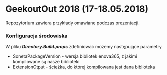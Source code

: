 ﻿
# GeekoutOut 2018 (17-18.05.2018)

Repozytorium zawiera przykłady omawiane podczas prezentacji.

### Konfiguracja środowiska

W pliku ***Directory.Build.props*** zdefiniować możemy następujące parametry
- SonetaPackageVersion - wersja bibliotek enova365, z jakimi kompilowane są nasze biblioteki
- ExtensionOtput - ścieżka, do której kompilowana jest dana biblioteka